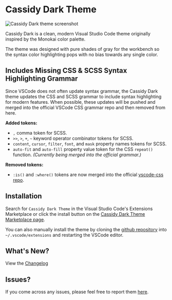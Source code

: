 # Cassidy Dark Theme

![Cassidy Dark theme screenshot](https://raw.githubusercontent.com/jacobcassidy/vscode-cassidy-dark-theme/main/images/cassidy-dark-theme-screenshot.png)

Cassidy Dark is a clean, modern Visual Studio Code theme originally inspired by the Monokai color palette.

The theme was designed with pure shades of gray for the workbench so the syntax color highlighting pops with no bias towards any single color.

## Includes Missing CSS & SCSS Syntax Highlighting Grammar

Since VSCode does not often update syntax grammar, the Cassidy Dark theme updates the CSS and SCSS grammar to include syntax highlighting for modern features. When possible, these updates will be pushed and merged into the official VSCode CSS grammar repo and then removed from here.

**Added tokens:**
- `,` comma token for SCSS.
- `>>`, `>`, `+`, `~` keyword operator combinator tokens for SCSS.
- `content`, `cursor`, `filter`, `font`, and `mask` property names tokens for SCSS.
- `auto-fit` and `auto-fill` property value token for the CSS `repeat()` function. _(Currently being merged into the official grammar.)_

**Removed tokens:**
- `:is()` and `:where()` tokens are now merged into the official [vscode-css repo](https://github.com/microsoft/vscode-css).


## Installation

Search for `Cassidy Dark Theme` in the Visual Studio Code's Extensions Marketplace or click the install button on the [Cassidy Dark Theme Marketplace page](https://marketplace.visualstudio.com/items?itemName=jacobcassidy.cassidy-dark).

You can also manually install the theme by cloning the [github repository](https://github.com/jacobcassidy/vscode-cassidy-dark-theme) into `~/.vscode/extensions` and restarting the VSCode editor.

## What's New?

View the [Changelog](https://github.com/jacobcassidy/vscode-cassidy-dark-theme/blob/main/CHANGELOG.md)

## Issues?

If you come across any issues, please feel free to report them [here](https://github.com/jacobcassidy/vscode-cassidy-dark-theme/issues).
